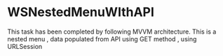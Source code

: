 # WSNestedMenuWIthAPI

This task has been completed by following MVVM architecture.
This is a nested menu , data populated from API using GET method , using URLSession

